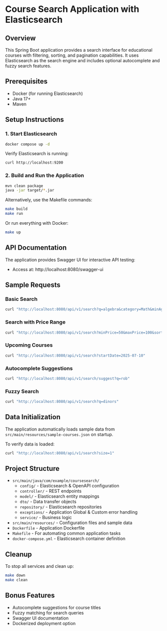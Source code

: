 # Course Search Application with Elasticsearch

## Overview
This Spring Boot application provides a search interface for educational courses with filtering, sorting, and pagination capabilities. It uses Elasticsearch as the search engine and includes optional autocomplete and fuzzy search features.

## Prerequisites
- Docker (for running Elasticsearch)
- Java 17+
- Maven

## Setup Instructions

### 1. Start Elasticsearch
```bash
docker compose up -d
```

Verify Elasticsearch is running:
```bash
curl http://localhost:9200
```

### 2. Build and Run the Application
```bash
mvn clean package
java -jar target/*.jar
```

Alternatively, use the Makefile commands:
```bash
make build
make run
```

Or run everything with Docker:
```bash
make up
```

## API Documentation
The application provides Swagger UI for interactive API testing:
- Access at: http://localhost:8080/swagger-ui

## Sample Requests

### Basic Search
```bash
curl "http://localhost:8080/api/v1/search?q=algebra&category=Math&minAge=10&maxAge=15&page=0&size=5"
```

### Search with Price Range
```bash
curl "http://localhost:8080/api/v1/search?minPrice=50&maxPrice=100&sort=priceAsc"
```

### Upcoming Courses
```bash
curl "http://localhost:8080/api/v1/search?startDate=2025-07-10"
```

### Autocomplete Suggestions
```bash
curl "http://localhost:8080/api/v1/search/suggest?q=rob"
```

### Fuzzy Search
```bash
curl "http://localhost:8080/api/v1/search?q=dinors"
```

## Data Initialization
The application automatically loads sample data from `src/main/resources/sample-courses.json` on startup.

To verify data is loaded:
```bash
curl "http://localhost:8080/api/v1/search?size=1"
```

## Project Structure
- `src/main/java/com/example/coursesearch/`
  - `config/` - Elasticsearch & OpenAPI configuration
  - `controller/` - REST endpoints
  - `model/` - Elasticsearch entity mappings
  - `dto/` - Data transfer objects
  - `repository/` - Elasticsearch repositories
  - `exceptions/` - Application Global & Custom error handling
  - `service/` - Business logic
- `src/main/resources/` - Configuration files and sample data
- `Dockerfile` - Application Dockerfile
- `Makefile` -  For automating common application tasks
- `docker-compose.yml` - Elasticsearch container definition

## Cleanup
To stop all services and clean up:
```bash
make down
make clean
```

## Bonus Features
- Autocomplete suggestions for course titles
- Fuzzy matching for search queries
- Swagger UI documentation
- Dockerized deployment option
